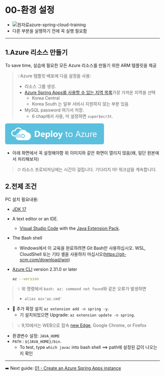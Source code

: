 # 00-환경 설정
- ![원자료azure-spring-cloud-training](https://github.com/microsoft/azure-spring-cloud-training)
- 다른 부분을 실행하기 전에 꼭 실행 필요함
---

## 1.Azure 리소스 만들기
To save time, 실습에 필요한 모든 Azure 리소스를 만들기 위한 ARM 템플릿을 제공

> 💡Azure 템플릿 배포에 다음 설정을 사용:
>
> * 리소스 그룹 생성.
> * [Azure Spring Apps를 사용할 수 있는 지역 목록](https://azure.microsoft.com/global-infrastructure/services/?products=spring-apps&regions=all)가장 가까운 지역을 선택
>    * Korea Central
>    * Korea South 는 일부 서비시 지원하지 않는 부분 있음
> * MySQL password 여기서 저장.
>   * 6 chap에서 사용, 미 설정하면 `super$ecr3t`.

[![Deploy to Azure](images/0-deploybutton.svg)](https://portal.azure.com/#create/Microsoft.Template?WT.mc_id=azurespringcloud-github-judubois)
- 아래 화면에서 꼭 설정해야함
  [](images/0-10.png)
  위 이미지와 같은 화면이 열리지 않음(왜,  일단 원본에서 처리해보자)
>⏱ 리소스 프로비저닝에는 시간이 걸립니다. 기다리지 마! 워크샵을 계속합니다.

## 2.전제 조건

PC 설치 필요내용:

* [JDK 17](https://docs.microsoft.com/java/openjdk/download?WT.mc_id=azurespringcloud-github-judubois#openjdk-17)
* A text editor or an IDE.
  * [Visual Studio Code](https://code.visualstudio.com/?WT.mc_id=azurespringcloud-github-judubois) with the [Java Extension Pack](https://marketplace.visualstudio.com/items?itemName=vscjava.vscode-java-pack&WT.mc_id=azurespringcloud-github-judubois).

* The Bash shell
  * Windows에서 이 교육을 완료하려면 Git Bash만 사용하십시오. WSL, CloudShell 또는 기타 셸을 사용하지 마십시오(https://git-scm.com/download/win)

* [Azure CLI](https://docs.microsoft.com/en-us/cli/azure/install-azure-cli?view=azure-cli-latest&WT.mc_id=azurespringcloud-github-judubois) version 2.31.0 or later
  ```bash
  az --version
  ```

> 💡 위 명령에서  `bash: az: command not found`와 같은 오류가 발생하면
>   -  `alias az='az.cmd'`

* 🚧 추가 확장 설치  `az extension add -n spring -y`.
  * 기 설치되었으면 Upgrade: `az extension update -n spring`.

> 💡 9,10에서는 WEB으로 접속 [new Edge](https://microsoft.com/edge/?WT.mc_id=azurespringcloud-github-judubois), Google Chrome, or Firefox

- 환경변수 설정:  `JAVA_HOME`
- `PATH` : `${JAVA_HOME}/bin`.
  - To test, type `which javac` into bash shell  ==> path에 설정된 값이 나오는지 확인

---

➡️ Next guide: [01 - Create an Azure Spring Apps instance](./01-create-an-azure-spring-cloud-instance.md)
